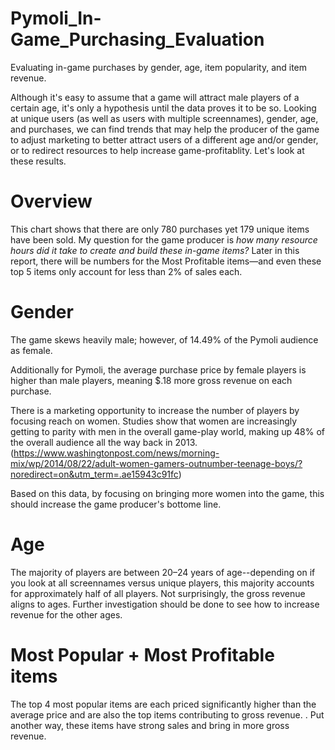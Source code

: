 # Pymoli_In-Game_Purchasing_Evaluation
Evaluating in-game purchases by gender, age, item popularity, and item revenue.

Although it's easy to assume that a game will attract male players of a certain age, it's only a hypothesis until the data proves it to be so. Looking at unique users (as well as users with multiple screennames), gender, age, and purchases, we can find trends that may help the producer of the game to adjust marketing to better attract users of a different age and/or gender, or to redirect resources to help increase game-profitablity. Let's look at these results.

# Overview
This chart shows that there are only 780 purchases yet 179 unique items have been sold. My question for the game producer is *how many resource hours did it take to create and build these in-game items?* Later in this report, there will be numbers for the Most Profitable items—and even these top 5 items only account for less than 2% of sales each.

# Gender
The game skews heavily male; however, of 14.49% of the Pymoli audience as female. 

Additionally for Pymoli, the average purchase price by female players is higher than male players, meaning $.18 more gross revenue on each purchase. 

There is a marketing opportunity to increase the number of players by focusing reach on women. Studies show that women are increasingly getting to parity with men in the overall game-play world, making up 48% of the overall audience all the way back in 2013. (https://www.washingtonpost.com/news/morning-mix/wp/2014/08/22/adult-women-gamers-outnumber-teenage-boys/?noredirect=on&utm_term=.ae15943c91fc) 

Based on this data, by focusing on bringing more women into the game, this should increase the game producer's bottome line. 

# Age
The majority of players are between 20–24 years of age--depending on if you look at all screennames versus unique players, this majority accounts for approximately half of all players. Not surprisingly, the gross revenue aligns to ages. Further investigation should be done to see how to increase revenue for the other ages.

# Most Popular + Most Profitable items
The top 4 most popular items are each priced significantly higher than the average price and are also the top items contributing to gross revenue. . Put another way, these items have strong sales and bring in more gross revenue. 


